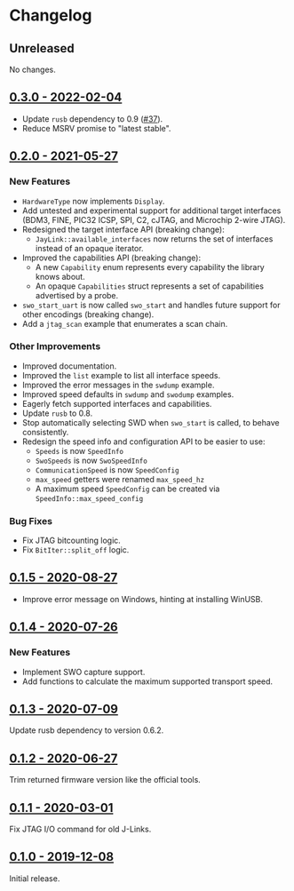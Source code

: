 # Changelog

## Unreleased

No changes.

## [0.3.0 - 2022-02-04](https://github.com/jonas-schievink/jaylink/releases/tag/v0.3.0)

- Update `rusb` dependency to 0.9 ([#37]).
- Reduce MSRV promise to "latest stable".

[#37]: https://github.com/jonas-schievink/jaylink/pull/37

## [0.2.0 - 2021-05-27](https://github.com/jonas-schievink/jaylink/releases/tag/v0.2.0)

### New Features

- `HardwareType` now implements `Display`.
- Add untested and experimental support for additional target interfaces (BDM3,
  FINE, PIC32 ICSP, SPI, C2, cJTAG, and Microchip 2-wire JTAG).
- Redesigned the target interface API (breaking change):
  - `JayLink::available_interfaces` now returns the set of interfaces instead of an opaque iterator.
- Improved the capabilities API (breaking change):
  - A new `Capability` enum represents every capability the library knows about.
  - An opaque `Capabilities` struct represents a set of capabilities advertised by a probe.
- `swo_start_uart` is now called `swo_start` and handles future support for
  other encodings (breaking change).
- Add a `jtag_scan` example that enumerates a scan chain.

### Other Improvements

- Improved documentation.
- Improved the `list` example to list all interface speeds.
- Improved the error messages in the `swdump` example.
- Improved speed defaults in `swdump` and `swodump` examples.
- Eagerly fetch supported interfaces and capabilities.
- Update `rusb` to 0.8.
- Stop automatically selecting SWD when `swo_start` is called, to behave consistently.
- Redesign the speed info and configuration API to be easier to use:
  - `Speeds` is now `SpeedInfo`
  - `SwoSpeeds` is now `SwoSpeedInfo`
  - `CommunicationSpeed` is now `SpeedConfig`
  - `max_speed` getters were renamed `max_speed_hz`
  - A maximum speed `SpeedConfig` can be created via `SpeedInfo::max_speed_config`

### Bug Fixes

- Fix JTAG bitcounting logic.
- Fix `BitIter::split_off` logic.

## [0.1.5 - 2020-08-27](https://github.com/jonas-schievink/jaylink/releases/tag/v0.1.5)

- Improve error message on Windows, hinting at installing WinUSB.

## [0.1.4 - 2020-07-26](https://github.com/jonas-schievink/jaylink/releases/tag/v0.1.4)

### New Features

- Implement SWO capture support.
- Add functions to calculate the maximum supported transport speed.

## [0.1.3 - 2020-07-09](https://github.com/jonas-schievink/jaylink/releases/tag/v0.1.3)

Update rusb dependency to version 0.6.2.

## [0.1.2 - 2020-06-27](https://github.com/jonas-schievink/jaylink/releases/tag/v0.1.2)

Trim returned firmware version like the official tools.

## [0.1.1 - 2020-03-01](https://github.com/jonas-schievink/jaylink/releases/tag/v0.1.1)

Fix JTAG I/O command for old J-Links.

## [0.1.0 - 2019-12-08](https://github.com/jonas-schievink/jaylink/releases/tag/v0.1.0)

Initial release.
